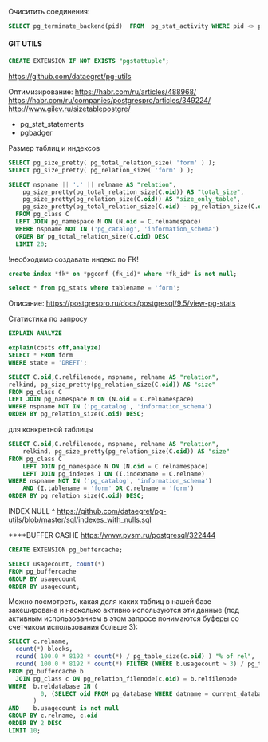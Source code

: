 Очиситить соединения:
``` sql
SELECT pg_terminate_backend(pid)  FROM  pg_stat_activity WHERE pid <> pg_backend_pid() AND datname = 'CloudBack';
```
#### GIT UTILS
``` sql
CREATE EXTENSION IF NOT EXISTS "pgstattuple";
```
https://github.com/dataegret/pg-utils

Оптимизирование:
https://habr.com/ru/articles/488968/  
https://habr.com/ru/companies/postgrespro/articles/349224/  
http://www.gilev.ru/sizetablepostgre/  
 - pg_stat_statements  
 - pgbadger

Размер таблиц и индексов

``` sql
SELECT pg_size_pretty( pg_total_relation_size( 'form' ) ); 
SELECT pg_size_pretty( pg_relation_size( 'form' ) );

SELECT nspname || '.' || relname AS "relation",
    pg_size_pretty(pg_total_relation_size(C.oid)) AS "total_size",
	pg_size_pretty(pg_relation_size(C.oid)) AS "size_only_table",
	pg_size_pretty(pg_total_relation_size(C.oid) - pg_relation_size(C.oid)) AS "size_index"
  FROM pg_class C
  LEFT JOIN pg_namespace N ON (N.oid = C.relnamespace)
  WHERE nspname NOT IN ('pg_catalog', 'information_schema')
  ORDER BY pg_total_relation_size(C.oid) DESC
  LIMIT 20;
  ```
  
!необходимо создавать индекс по FK!  
```sql
create index *fk* on *pgconf (fk_id)* where *fk_id* is not null;

select * from pg_stats where tablename = 'form';
```
Описание: https://postgrespro.ru/docs/postgresql/9.5/view-pg-stats

Статистика по запросу
```sql
EXPLAIN ANALYZE
```
```sql
explain(costs off,analyze)
SELECT * FROM form
WHERE state = 'DREFT';
```

```sql
SELECT C.oid,C.relfilenode, nspname, relname AS "relation",
relkind, pg_size_pretty(pg_relation_size(C.oid)) AS "size"
FROM pg_class C
LEFT JOIN pg_namespace N ON (N.oid = C.relnamespace)
WHERE nspname NOT IN ('pg_catalog', 'information_schema')
ORDER BY pg_relation_size(C.oid) DESC;
```
для конкретной таблицы
```sql
SELECT C.oid,C.relfilenode, nspname, relname AS "relation",
	relkind, pg_size_pretty(pg_relation_size(C.oid)) AS "size"
FROM pg_class C
	LEFT JOIN pg_namespace N ON (N.oid = C.relnamespace)
	LEFT JOIN pg_indexes I ON (I.indexname = C.relname)
WHERE nspname NOT IN ('pg_catalog', 'information_schema')
	AND (I.tablename = 'form' OR C.relname = 'form')
ORDER BY pg_relation_size(C.oid) DESC;
```
INDEX NULL ^ https://github.com/dataegret/pg-utils/blob/master/sql/indexes_with_nulls.sql

****BUFFER CASHE
https://www.pvsm.ru/postgresql/322444  

```sql
CREATE EXTENSION pg_buffercache;
```
```sql
SELECT usagecount, count(*)
FROM pg_buffercache
GROUP BY usagecount
ORDER BY usagecount;
```

Можно посмотреть, какая доля каких таблиц в нашей базе закеширована и насколько активно используются эти данные (под активным использованием в этом запросе понимаются буферы со счетчиком использования больше 3):
```sql
SELECT c.relname,
  count(*) blocks,
  round( 100.0 * 8192 * count(*) / pg_table_size(c.oid) ) "% of rel",
  round( 100.0 * 8192 * count(*) FILTER (WHERE b.usagecount > 3) / pg_table_size(c.oid) ) "% hot"
FROM pg_buffercache b
  JOIN pg_class c ON pg_relation_filenode(c.oid) = b.relfilenode
WHERE  b.reldatabase IN (
         0, (SELECT oid FROM pg_database WHERE datname = current_database())
       )
AND    b.usagecount is not null
GROUP BY c.relname, c.oid
ORDER BY 2 DESC
LIMIT 10;
```
